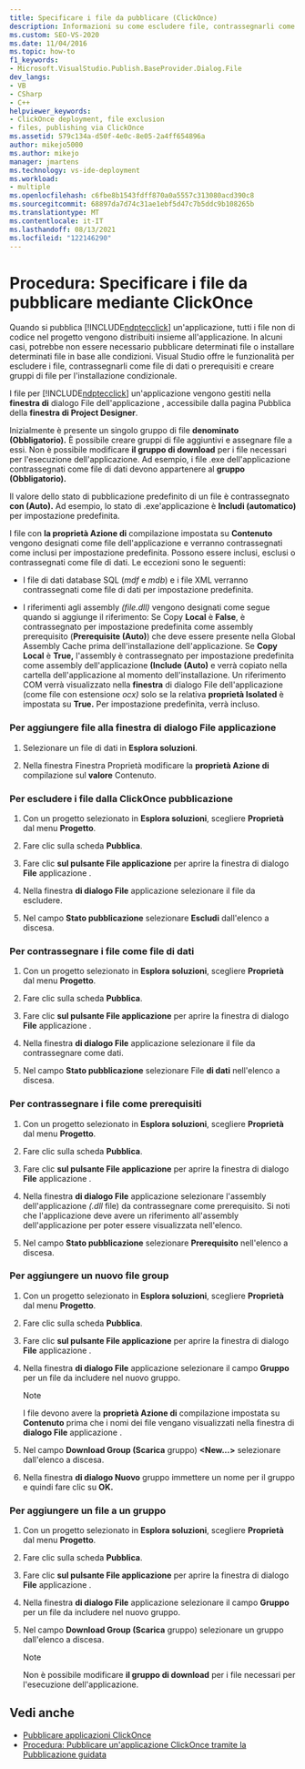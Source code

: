 ```yaml
---
title: Specificare i file da pubblicare (ClickOnce)
description: Informazioni su come escludere file, contrassegnarli come file di dati o prerequisiti e creare gruppi per l'installazione condizionale per un ClickOnce appliazione.
ms.custom: SEO-VS-2020
ms.date: 11/04/2016
ms.topic: how-to
f1_keywords:
- Microsoft.VisualStudio.Publish.BaseProvider.Dialog.File
dev_langs:
- VB
- CSharp
- C++
helpviewer_keywords:
- ClickOnce deployment, file exclusion
- files, publishing via ClickOnce
ms.assetid: 579c134a-d50f-4e0c-8e05-2a4ff654896a
author: mikejo5000
ms.author: mikejo
manager: jmartens
ms.technology: vs-ide-deployment
ms.workload:
- multiple
ms.openlocfilehash: c6fbe8b1543fdff870a0a5557c313080acd390c8
ms.sourcegitcommit: 68897da7d74c31ae1ebf5d47c7b5ddc9b108265b
ms.translationtype: MT
ms.contentlocale: it-IT
ms.lasthandoff: 08/13/2021
ms.locfileid: "122146290"
---
```

# <a name="how-to-specify-which-files-are-published-by-clickonce"></a>Procedura: Specificare i file da pubblicare mediante ClickOnce
Quando si pubblica [!INCLUDE[ndptecclick](../deployment/includes/ndptecclick_md.md)] un'applicazione, tutti i file non di codice nel progetto vengono distribuiti insieme all'applicazione. In alcuni casi, potrebbe non essere necessario pubblicare determinati file o installare determinati file in base alle condizioni. Visual Studio offre le funzionalità per escludere i file, contrassegnarli come file di dati o prerequisiti e creare gruppi di file per l'installazione condizionale.

 I file per [!INCLUDE[ndptecclick](../deployment/includes/ndptecclick_md.md)] un'applicazione vengono gestiti nella  **finestra di** dialogo File dell'applicazione , accessibile dalla pagina Pubblica della **finestra di Project Designer**.

 Inizialmente è presente un singolo gruppo di file **denominato (Obbligatorio).** È possibile creare gruppi di file aggiuntivi e assegnare file a essi. Non è possibile modificare **il gruppo di download** per i file necessari per l'esecuzione dell'applicazione. Ad esempio, i file .exe dell'applicazione contrassegnati come file di dati devono appartenere al **gruppo (Obbligatorio).**

 Il valore dello stato di pubblicazione predefinito di un file è contrassegnato **con (Auto).** Ad esempio, lo stato di .exe'applicazione è **Includi (automatico)** per impostazione predefinita.

 I file con **la proprietà Azione di** compilazione impostata su **Contenuto** vengono designati come file dell'applicazione e verranno contrassegnati come inclusi per impostazione predefinita. Possono essere inclusi, esclusi o contrassegnati come file di dati. Le eccezioni sono le seguenti:

- I file di dati database SQL (*mdf* e *mdb*) e i file XML verranno contrassegnati come file di dati per impostazione predefinita.

- I riferimenti agli assembly *(file.dll)* vengono designati come segue quando si aggiunge il riferimento: Se Copy **Local** è **False**, è contrassegnato per impostazione predefinita come assembly prerequisito (**Prerequisite (Auto)**) che deve essere presente nella Global Assembly Cache prima dell'installazione dell'applicazione. Se **Copy Local** è **True,** l'assembly è contrassegnato per impostazione predefinita come assembly dell'applicazione **(Include (Auto)** e verrà copiato nella cartella dell'applicazione al momento dell'installazione. Un riferimento COM verrà visualizzato nella **finestra** di dialogo File dell'applicazione (come file con estensione *ocx)* solo se la relativa **proprietà Isolated** è impostata su **True.** Per impostazione predefinita, verrà incluso.

### <a name="to-add-files-to-the-application-files-dialog-box"></a>Per aggiungere file alla finestra di dialogo File applicazione

1. Selezionare un file di dati in **Esplora soluzioni**.

2. Nella finestra Finestra Proprietà modificare la **proprietà Azione di** compilazione sul **valore** Contenuto.

### <a name="to-exclude-files-from-clickonce-publishing"></a>Per escludere i file dalla ClickOnce pubblicazione

1. Con un progetto selezionato in **Esplora soluzioni**, scegliere **Proprietà** dal menu **Progetto**.

2. Fare clic sulla scheda **Pubblica**.

3. Fare clic **sul pulsante File applicazione** per aprire la finestra di dialogo **File** applicazione .

4. Nella finestra **di dialogo File** applicazione selezionare il file da escludere.

5. Nel campo **Stato pubblicazione** selezionare **Escludi** dall'elenco a discesa.

### <a name="to-mark-files-as-data-files"></a>Per contrassegnare i file come file di dati

1. Con un progetto selezionato in **Esplora soluzioni**, scegliere **Proprietà** dal menu **Progetto**.

2. Fare clic sulla scheda **Pubblica**.

3. Fare clic **sul pulsante File applicazione** per aprire la finestra di dialogo **File** applicazione .

4. Nella finestra **di dialogo File** applicazione selezionare il file da contrassegnare come dati.

5. Nel campo **Stato pubblicazione** selezionare File **di dati** nell'elenco a discesa.

### <a name="to-mark-files-as-prerequisites"></a>Per contrassegnare i file come prerequisiti

1. Con un progetto selezionato in **Esplora soluzioni**, scegliere **Proprietà** dal menu **Progetto**.

2. Fare clic sulla scheda **Pubblica**.

3. Fare clic **sul pulsante File applicazione** per aprire la finestra di dialogo **File** applicazione .

4. Nella finestra **di dialogo File** applicazione selezionare l'assembly dell'applicazione *(.dll* file) da contrassegnare come prerequisito. Si noti che l'applicazione deve avere un riferimento all'assembly dell'applicazione per poter essere visualizzata nell'elenco.

5. Nel campo **Stato pubblicazione** selezionare **Prerequisito** nell'elenco a discesa.

### <a name="to-add-a-new-file-group"></a>Per aggiungere un nuovo file group

1. Con un progetto selezionato in **Esplora soluzioni**, scegliere **Proprietà** dal menu **Progetto**.

2. Fare clic sulla scheda **Pubblica**.

3. Fare clic **sul pulsante File applicazione** per aprire la finestra di dialogo **File** applicazione .

4. Nella finestra **di dialogo File** applicazione selezionare il campo **Gruppo** per un file da includere nel nuovo gruppo.

    > [!NOTE]
    > I file devono avere la **proprietà Azione di** compilazione impostata su **Contenuto** prima che i nomi dei file vengano visualizzati nella finestra di **dialogo File** applicazione .

5. Nel campo **Download Group (Scarica** gruppo) **\<New...>** selezionare dall'elenco a discesa.

6. Nella finestra **di dialogo Nuovo** gruppo immettere un nome per il gruppo e quindi fare clic su **OK.**

### <a name="to-add-a-file-to-a-group"></a>Per aggiungere un file a un gruppo

1. Con un progetto selezionato in **Esplora soluzioni**, scegliere **Proprietà** dal menu **Progetto**.

2. Fare clic sulla scheda **Pubblica**.

3. Fare clic **sul pulsante File applicazione** per aprire la finestra di dialogo **File** applicazione .

4. Nella finestra **di dialogo File** applicazione selezionare il campo **Gruppo** per un file da includere nel nuovo gruppo.

5. Nel campo **Download Group (Scarica** gruppo) selezionare un gruppo dall'elenco a discesa.

    > [!NOTE]
    > Non è possibile modificare **il gruppo di download** per i file necessari per l'esecuzione dell'applicazione.

## <a name="see-also"></a>Vedi anche
- [Pubblicare applicazioni ClickOnce](../deployment/publishing-clickonce-applications.md)
- [Procedura: Pubblicare un'applicazione ClickOnce tramite la Pubblicazione guidata](../deployment/how-to-publish-a-clickonce-application-using-the-publish-wizard.md)